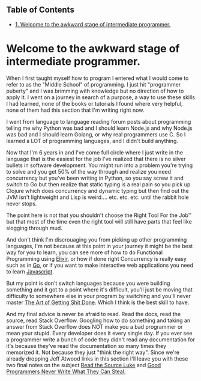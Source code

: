 <div id="table-of-contents">
<h2>Table of Contents</h2>
<div id="text-table-of-contents">
<ul>
<li><a href="#welcome-to-the-awkward-stage-of-intermediate-programmer.">1. Welcome to the awkward stage of intermediate programmer.</a></li>
</ul>
</div>
</div>

<a id="welcome-to-the-awkward-stage-of-intermediate-programmer."></a>

# Welcome to the awkward stage of intermediate programmer.

When I first taught myself how to program I entered what I would come to
refer to as the "Middle School" of programming. I just hit "programmer
puberty" and I was brimming with knowledge but no direction of how to
apply it. I went on a journey in search of a purpose, a way to use these
skills I had learned, none of the books or tutorials I found where very
helpful, none of them had this section that I'm writing right now.

I went from language to language reading forum posts about programming
telling me why Python was bad and I should learn Node.js and why Node.js
was bad and I should learn Golang, or why real programmers use C. So I
learned a LOT of programming languages, and I didn't build anything.

Now that I'm 6 years in and I've come full circle where I just write in
the language that is the easiest for the job I've realized that there is
no silver bullets in software development. You might run into a problem
you're trying to solve and you get 50% of the way through and realize
you need concurrency but you've been writing in Python, so you say screw
it and switch to Go but then realize that static typing is a real pain
so you pick up Clojure which does concurrency and dynamic typing but
then find out the JVM isn't lightweight and Lisp is weird&#x2026;. etc. etc.
etc. until the rabbit hole never stops.

The point here is not that you shouldn't choose the Right Tool For the
Job™ but that most of the time even the right tool will still have parts
that feel like slogging through mud.

And don't think I'm discrouaging you from picking up other programming
languages, I'm not because at this point in your journey it might be the
best way for you to learn, you can see more of how to do Functional
Programming using [Elixir](https://elixir-lang.org), or how if done
right Concurrency is really easy such as in [Go](https://golang.org),
or if you want to make interactive web applications you need to learn
[Javascript](https://javascript.com).

But my point is don't switch languages because you were building
something and it got to a point where it's difficult, you'll just be
moving that difficulty to somewhere else in your program by switching
and you'll never master
[The
Art of Getting Shit Done](https://www.amazon.com/Effective-Programming-More-Than-Writing-ebook/dp/B008HUMTO0). Which I think is the best skill to have.

And my final advice is never be afraid to read. Read the docs, read the
source, read Stack Overflow. Googling how to do something and taking an
answer from Stack Overflow does NOT make you a bad programmer or mean
your stupid. Every developer does it every single day. If you ever see a
programmer write a bunch of code they didn't read any documentation for
it's because they've read the documentation so many times they memorized
it. Not because they just "think the right way". Since we're already
dropping Jeff Atwood links in this section I'll leave you with these two
final notes on the subject
[Read the
Source Luke](https://blog.codinghorror.com/learn-to-read-the-source-luke/) and
[Good
Programmers Never Write What They Can Steal.](https://blog.codinghorror.com/never-design-what-you-can-steal/)
